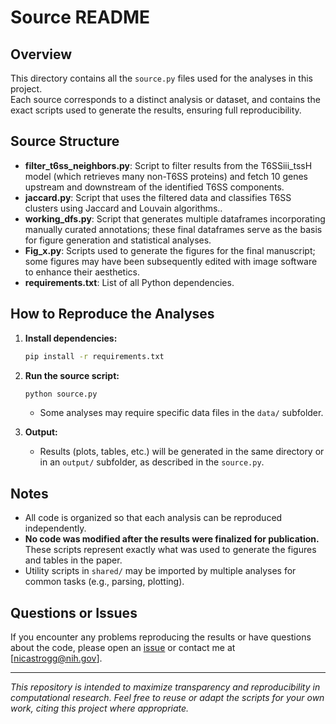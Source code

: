 # Source README

## Overview

This directory contains all the `source.py` files used for the analyses in this project.  
Each source corresponds to a distinct analysis or dataset, and contains the exact scripts used to generate the results, ensuring full reproducibility.

## Source Structure


- **filter_t6ss_neighbors.py**: Script to filter results from the T6SSiii_tssH model (which retrieves many non-T6SS proteins) and fetch 10 genes upstream and downstream of the identified T6SS components.
- **jaccard.py**: Script that uses the filtered data and classifies T6SS clusters using Jaccard and Louvain algorithms..
- **working_dfs.py**: Script that generates multiple dataframes incorporating manually curated annotations; these final dataframes serve as the basis for figure generation and statistical analyses.
- **Fig_x.py**: Scripts used to generate the figures for the final manuscript; some figures may have been subsequently edited with image software to enhance their aesthetics.
- **requirements.txt**: List of all Python dependencies.

## How to Reproduce the Analyses

1. **Install dependencies:**
    ```bash
    pip install -r requirements.txt
    ```

2. **Run the source script:**
    ```bash
    python source.py
    ```
    - Some analyses may require specific data files in the `data/` subfolder.

3. **Output:**
    - Results (plots, tables, etc.) will be generated in the same directory or in an `output/` subfolder, as described in the `source.py`.

## Notes

- All code is organized so that each analysis can be reproduced independently.
- **No code was modified after the results were finalized for publication.** These scripts represent exactly what was used to generate the figures and tables in the paper.
- Utility scripts in `shared/` may be imported by multiple analyses for common tasks (e.g., parsing, plotting).

## Questions or Issues

If you encounter any problems reproducing the results or have questions about the code, please open an [issue](https://github.com/leepbioinfo/10ksgt6ss/issues) or contact me at [nicastrogg@nih.gov].

---

*This repository is intended to maximize transparency and reproducibility in computational research. Feel free to reuse or adapt the scripts for your own work, citing this project where appropriate.*
